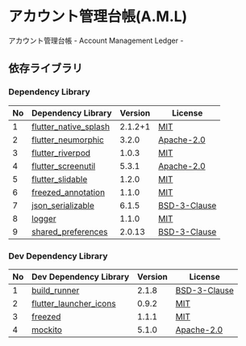 # アカウント管理台帳(A.M.L)

アカウント管理台帳 - Account Management Ledger -

## 依存ライブラリ

### Dependency Library

| No  | Dependency Library                                                      | Version | License                                                             |
|-----|-------------------------------------------------------------------------|---------|---------------------------------------------------------------------|
| 1   | [flutter_native_splash](https://pub.dev/packages/flutter_native_splash) | 2.1.2+1 | [MIT](https://pub.dev/packages/flutter_native_splash/license)       |
| 2   | [flutter_neumorphic](https://pub.dev/packages/flutter_neumorphic)       | 3.2.0   | [Apache-2.0](https://pub.dev/packages/flutter_neumorphic/license)   |
| 3   | [flutter_riverpod](https://pub.dev/packages/flutter_riverpod)           | 1.0.3   | [MIT](https://pub.dev/packages/flutter_riverpod/license)            |
| 4   | [flutter_screenutil](https://pub.dev/packages/flutter_screenutil)       | 5.3.1   | [Apache-2.0](https://pub.dev/packages/flutter_screenutil/license)   |
| 5   | [flutter_slidable](https://pub.dev/packages/flutter_slidable)           | 1.2.0   | [MIT](https://pub.dev/packages/flutter_slidable/license)            |
| 6   | [freezed_annotation](https://pub.dev/packages/freezed_annotation)       | 1.1.0   | [MIT](https://pub.dev/packages/freezed_annotation/license)          |
| 7   | [json_serializable](https://pub.dev/packages/json_serializable)         | 6.1.5   | [BSD-3-Clause](https://pub.dev/packages/json_serializable/license)  |
| 8   | [logger](https://pub.dev/packages/logger)                               | 1.1.0   | [MIT](https://pub.dev/packages/logger/license)                      |
| 9   | [shared_preferences](https://pub.dev/packages/shared_preferences)       | 2.0.13  | [BSD-3-Clause](https://pub.dev/packages/shared_preferences/license) |

### Dev Dependency Library

| No  | Dev Dependency Library                                                    | Version | License                                                               |
|-----|---------------------------------------------------------------------------|---------|-----------------------------------------------------------------------|
| 1   | [build_runner](https://pub.dev/packages/build_runner)                     | 2.1.8   | [BSD-3-Clause](https://pub.dev/packages/build_runner/license)         |
| 2   | [flutter_launcher_icons](https://pub.dev/packages/flutter_launcher_icons) | 0.9.2   | [MIT](https://pub.dev/packages/flutter_launcher_icons/license)        |
| 3   | [freezed](https://pub.dev/packages/freezed)                               | 1.1.1   | [MIT](https://pub.dev/packages/freezed/license)                       |
| 4   | [mockito](https://pub.dev/packages/mockito)                               | 5.1.0   | [Apache-2.0](https://pub.dev/packages/mockito/license)                |
